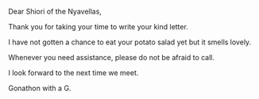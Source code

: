 <!-- title: letter -->

Dear Shiori of the Nyavellas,

Thank you for taking your time to write your kind letter.

I have not gotten a chance to eat your potato salad yet but it smells lovely.

Whenever you need assistance, please do not be afraid to call.

I look forward to the next time we meet.

Gonathon with a G.

